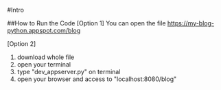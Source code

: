 #Intro

##How to Run the Code
[Option 1] 
You can open the file https://my-blog-python.appspot.com/blog

[Option 2]
1. download whole file
2. open your terminal 
3. type "dev_appserver.py" on terminal
4. open your browser and access to "localhost:8080/blog"

